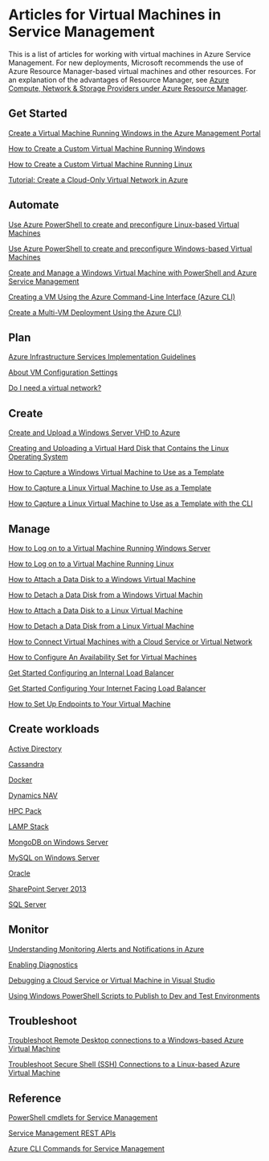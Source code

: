 <properties
	pageTitle="Articles for Virtual Machines in Service Management | Microsoft Azure"
	description="Lists the articles to help you create and manage virtual machines in Azure Service Management."
	services="virtual-machines"
	documentationCenter=""
	authors="dlepow"
	manager="timlt"
	editor=""
	tags="azure-service-management"/>

<tags
	ms.service="virtual-machines"
	ms.devlang="na"
	ms.topic="article"
	ms.tgt_pltfrm="vm-multiple"
	ms.workload="infrastructure-services"
	ms.date="06/30/2015"
	ms.author="danlep"/>

# Articles for Virtual Machines in Service Management
This is a list of articles for working with virtual machines in Azure Service Management. For new deployments, Microsoft recommends the use of Azure Resource Manager-based virtual machines and other resources. For an explanation of the advantages of Resource Manager, see [Azure Compute, Network & Storage Providers under Azure Resource Manager](virtual-machines-azurerm-versus-azuresm.md).

## Get Started

[Create a Virtual Machine Running Windows in the Azure Management Portal](virtual-machines-windows-tutorial-classic-portal.md)

[How to Create a Custom Virtual Machine Running Windows](virtual-machines-windows-create-custom.md)

[How to Create a Custom Virtual Machine Running Linux](virtual-machines-linux-create-custom.md)

[Tutorial: Create a Cloud-Only Virtual Network in Azure](create-virtual-network.md)

## Automate

[Use Azure PowerShell to create and preconfigure Linux-based Virtual Machines](virtual-machines-ps-create-preconfigure-linux-vms.md)

[Use Azure PowerShell to create and preconfigure Windows-based Virtual Machines](virtual-machines-ps-create-preconfigure-windows-vms.md)

[Create and Manage a Windows Virtual Machine with PowerShell and Azure Service Management](virtual-machines-create-windows-powershell-service-manager.md)

[Creating a VM Using the Azure Command-Line Interface (Azure CLI)](virtual-machines-xplat-getting-started.md)

[Create a Multi-VM Deployment Using the Azure CLI)](virtual-machines-create-multi-vm-deployment-xplat-cli.md)

## Plan

[Azure Infrastructure Services Implementation Guidelines](virtual-machines-infrastructure-services-implementation-guidelines.md)

[About VM Configuration Settings](https://msdn.microsoft.com/library/azure/dn763935.aspx)

[Do I need a virtual network?](https://msdn.microsoft.com/library/azure/jj156007.aspx)

## Create

[Create and Upload a Windows Server VHD to Azure](virtual-machines-create-upload-vhd-windows-server.md)

[Creating and Uploading a Virtual Hard Disk that Contains the Linux Operating System](virtual-machines-linux-create-upload-vhd.md)

[How to Capture a Windows Virtual Machine to Use as a Template](virtual-machines-capture-image-windows-server.md)


[How to Capture a Linux Virtual Machine to Use as a Template](virtual-machines-linux-capture-image.md)

[How to Capture a Linux Virtual Machine to Use as a Template with the CLI](virtual-machines-vm-capture-image-cli.md)


## Manage

[How to Log on to a Virtual Machine Running Windows Server](virtual-machines-log-on-windows-server.md)

[How to Log on to a Virtual Machine Running Linux](virtual-machines-linux-how-to-log-on.md)

[How to Attach a Data Disk to a Windows Virtual Machine](storage-windows-attach-disk.md)

[How to Detach a Data Disk from a Windows Virtual Machin](storage-windows-detach-disk.md)

[How to Attach a Data Disk to a Linux Virtual Machine](virtual-machines-linux-how-to-attach-disk.md)

[How to Detach a Data Disk from a Linux Virtual Machine](virtual-machines-linux-how-to-detach-disk.md)

[How to Connect Virtual Machines with a Cloud Service or Virtual Network](cloud-services-connect-virtual-machine.md)

[How to Configure An Availability Set for Virtual Machines](virtual-machines-how-to-configure-availability.md)

[Get Started Configuring an Internal Load Balancer](../load-balancer/load-balancer-internal-getstarted.md)

[Get Started Configuring Your Internet Facing Load Balancer](../load-balancer/load-balancer-internet-getstarted.md)

[How to Set Up Endpoints to Your Virtual Machine](virtual-machines-set-up-endpoints.md)

## Create workloads

[Active Directory](https://msdn.microsoft.com/library/azure/jj156090.aspx)

[Cassandra](virtual-machines-linux-nodejs-running-cassandra.md)

[Docker](virtual-machines-docker-with-xplat-cli.md)

[Dynamics NAV](https://msdn.microsoft.com/library/azure/dn168977.aspx)

[HPC Pack](https://msdn.microsoft.com/library/azure/dn518135.aspx)

[LAMP Stack](virtual-machines-linux-install-lamp-stack.md)

[MongoDB on Windows Server](virtual-machines-install-mongodb-windows-server.md)

[MySQL on Windows Server](virtual-machines-mysql-windows-server-2008r2.md)

[Oracle](virtual-machines-oracle-azure-virtual-machines.md)

[SharePoint Server 2013](virtual-machines-workload-intranet-sharepoint-farm.md)

[SQL Server](virtual-machines-sql-server-infrastructure-services.md)

## Monitor

[Understanding Monitoring Alerts and Notifications in Azure](https://msdn.microsoft.com/library/azure/dn306639.aspx)

[Enabling Diagnostics](../cloud-services/cloud-services-dotnet-diagnostics.md)

[Debugging a Cloud Service or Virtual Machine in Visual Studio](https://msdn.microsoft.com/library/azure/ff683670.aspx)

[Using Windows PowerShell Scripts to Publish to Dev and Test Environments](https://msdn.microsoft.com/library/azure/dn642480.aspx)

## Troubleshoot

[Troubleshoot Remote Desktop connections to a Windows-based Azure Virtual Machine](virtual-machines-troubleshoot-remote-desktop-connections.md)

[Troubleshoot Secure Shell (SSH) Connections to a Linux-based Azure Virtual Machine](virtual-machines-troubleshoot-ssh-connections.md)

## Reference

[PowerShell cmdlets for Service Management](https://msdn.microsoft.com/library/azure/dn708504.aspx)

[Service Management REST APIs](https://msdn.microsoft.com/library/azure/ee460799.aspx)

[Azure CLI Commands for Service Management](virtual-machines-command-line-tools.md)
